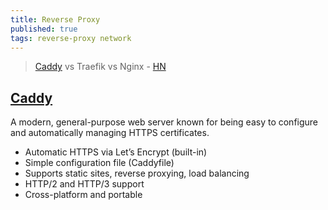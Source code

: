 ```yaml
---
title: Reverse Proxy
published: true
tags: reverse-proxy network
---
```

> [Caddy](https://caddyserver.com/) vs Traefik vs Nginx - [HN](https://news.ycombinator.com/item?id=45387604)

## [Caddy](https://github.com/caddyserver/caddy?tab=readme-ov-file#features)

A modern, general-purpose web server known for being easy to configure and automatically managing HTTPS certificates.
- Automatic HTTPS via Let’s Encrypt (built-in)
- Simple configuration file (Caddyfile)
- Supports static sites, reverse proxying, load balancing
- HTTP/2 and HTTP/3 support
- Cross-platform and portable